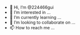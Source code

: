 - 👋 Hi, I’m @224466gui
- 👀 I’m interested in ...
- 🌱 I’m currently learning ...
- 💞️ I’m looking to collaborate on ...
- 📫 How to reach me ...

<!---
224466gui/224466gui is a ✨ special ✨ repository because its `README.md` (this file) appears on your GitHub profile.
You can click the Preview link to take a look at your changes.
--->
